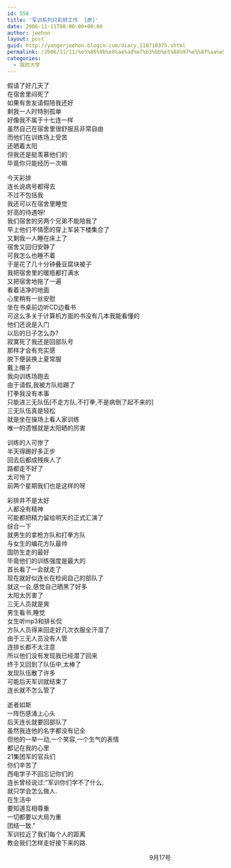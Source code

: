```yaml
---
id: 558
title: '军训系列只彩排工作  [原]'
date: 2006-11-11T08:00:00+00:00
author: jeehon
layout: post
guid: http://yangerjeehon.blogcn.com/diary,118710375.shtml
permalink: /2006/11/11/%e5%86%9b%e8%ae%ad%e7%b3%bb%e5%88%97%e5%8f%aa%e5%bd%a9%e6%8e%92%e5%b7%a5%e4%bd%9c-%e5%8e%9f/
categories:
  - 我的大学
---
```

假请了好几天了  
在宿舍里闷死了  
如果有舍友请假陪我还好  
剩我一人时特别孤单  
好像我不属于十七连一样  
虽然自己在宿舍里很舒服且非常自由  
而他们在训练场上受苦  
还晒着太阳  
但我还是挺羡慕他们的  
毕竟你只能经历一次嘛

今天彩排  
连长说病号都得去  
不过不包括我  
我还可以在宿舍里睡觉  
好高的待遇呀!  
我们宿舍的另两个兄弟不能陪我了  
早上他们不情愿的穿上军装下楼集合了  
又剩我一人睡在床上了  
宿舍又回归安静了  
可我怎么也睡不着  
于是花了几十分钟叠豆腐块被子  
我把宿舍里的暖瓶都打满水  
又把宿舍地拖了一遍  
看着洁净的地面  
心里稍有一丝安慰  
坐在书桌前边听CD边看书  
可这么多关于计算机方面的书没有几本我能看懂的  
他们还说是入门  
以后的日子怎么办?  
寂寞死了我还是回部队号  
那样才会有充实感  
脱下便装换上夏常服  
戴上帽子  
我向训练场跑去  
由于请假,我被方队给踢了  
打拳我没有本事  
只能进三无队伍[不走方队,不打拳,不是病倒了起不来的]  
三无队伍真是轻松  
就是坐在操场上看人家训练  
唯一的遗憾就是太阳晒的厉害

训练的人可惨了  
半天得踢好多正步  
回去后都成残疾人了  
路都走不好了  
太可怜了  
前两个星期我们也是这样的呀

彩排并不是太好  
人都没有精神  
可能都把精力留给明天的正式汇演了  
综合一下  
就男生的拿枪方队和打拳方队  
与女生的编花方队最帅  
国防生走的最好  
毕竟他们的训练强度是最大的  
首长看了一会就走了  
现在就好似连长在检阅自己的部队了  
就这一会,感觉自己晒黑了好多  
太阳太厉害了  
三无人员就是爽  
男生看书,睡觉  
女生听mp3和排长侃  
方队人员得来回走好几次衣服全汗湿了  
由于三无人员没有人管  
连排长都不太注意  
所以他们没有发现我已经潜了回来  
终于又回到了队伍中,太棒了  
发现队伍散了许多  
可能后天军训就结束了  
连长就不怎么管了

逝者如斯  
一阵伤感涌上心头  
后天连长就要回部队了  
虽然我连他的名字都没有记全  
但他的一举一动,一个笑容,一个生气的表情  
都记在我的心里  
21集团军的官兵们  
你们辛苦了  
西电学子不回忘记你们的  
连长曾经说过:&#8221;军训你们学不了什么,  
就只学会怎么做人.  
在生活中  
要知道互相尊重  
一切都要以大局为重  
团结一致.&#8221;  
军训拉近了我们每个人的距离  
教会我们怎样走好接下来的路.

&nbsp;&nbsp;&nbsp;&nbsp;&nbsp;&nbsp;&nbsp;&nbsp;&nbsp;&nbsp;&nbsp;&nbsp;&nbsp;&nbsp;&nbsp;&nbsp;&nbsp;&nbsp;&nbsp;&nbsp;&nbsp;&nbsp;&nbsp;&nbsp;&nbsp;&nbsp;&nbsp;&nbsp;&nbsp;&nbsp;&nbsp;&nbsp;&nbsp;&nbsp;&nbsp;&nbsp;&nbsp;&nbsp;&nbsp;&nbsp;&nbsp;&nbsp;&nbsp;&nbsp;&nbsp;&nbsp;&nbsp;&nbsp;&nbsp;&nbsp;&nbsp;&nbsp;&nbsp;&nbsp;&nbsp;&nbsp;&nbsp;&nbsp;&nbsp;&nbsp;&nbsp;&nbsp;&nbsp;&nbsp;&nbsp;&nbsp;&nbsp;&nbsp;&nbsp;&nbsp;&nbsp;&nbsp;&nbsp;&nbsp;&nbsp;&nbsp;&nbsp;&nbsp;&nbsp;&nbsp;&nbsp;&nbsp;&nbsp; 9月17号

&nbsp;

<font><!--子菜单开始--></p> 

<div>
</div>

<p>
  </font>
</p>